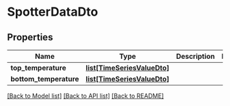 # SpotterDataDto

## Properties
Name | Type | Description | Notes
------------ | ------------- | ------------- | -------------
**top_temperature** | [**list[TimeSeriesValueDto]**](TimeSeriesValueDto.md) |  | 
**bottom_temperature** | [**list[TimeSeriesValueDto]**](TimeSeriesValueDto.md) |  | 

[[Back to Model list]](../README.md#documentation-for-models) [[Back to API list]](../README.md#documentation-for-api-endpoints) [[Back to README]](../README.md)

